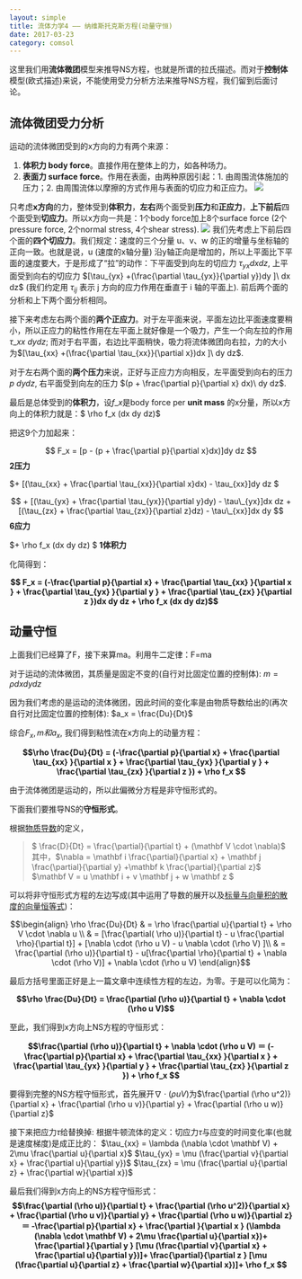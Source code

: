```yaml
---
layout: simple
title: 流体力学4 —— 纳维斯托克斯方程(动量守恒)
date: 2017-03-23
category: comsol
---
```


<script type="text/x-mathjax-config">MathJax.Hub.Config({tex2jax: {inlineMath:[['$','$']]}});</script>
<script type="text/javascript" src="http://cdn.mathjax.org/mathjax/latest/MathJax.js?config=TeX-AMS-MML_HTMLorMML"></script>

这里我们用**流体微团**模型来推导NS方程，也就是所谓的拉氏描述。而对于**控制体**模型(欧式描述)来说，不能使用受力分析方法来推导NS方程，我们留到后面讨论。
## 流体微团受力分析
运动的流体微团受到的x方向的力有两个来源：
1. **体积力 body force**。直接作用在整体上的力，如各种场力。
2. **表面力 surface force**。作用在表面，由两种原因引起：1. 由周围流体施加的压力；2. 由周围流体以摩擦的方式作用与表面的切应力和正应力。
![][image-1]

只考虑**x方向**的力，整体受到**体积力**，**左右**两个面受到**压力**和**正应力**，**上下前后**四个面受到**切应力**。所以x方向一共是：1个body force加上8个surface force (2个pressure force, 2个normal stress, 4个shear stress).
![][image-2]
我们先考虑上下前后四个面的**四个切应力**。我们规定：速度的三个分量 u、v、w 的正的增量与坐标轴的正向一致。也就是说，u (速度的x轴分量) 沿y轴正向是增加的，所以上平面比下平面的速度要大，于是形成了“拉”的动作：下平面受到向左的切应力 $\tau_{yx} dx dz$, 上平面受到向右的切应力 $[\tau_{yx} +(\frac{\partial \tau_{yx}}{\partial y})dy ]\ dx dz$ (我们约定用 $\tau_{ij}$ 表示 j 方向的应力作用在垂直于 i 轴的平面上). 前后两个面的分析和上下两个面分析相同。

接下来考虑左右两个面的**两个正应力**。对于左平面来说，平面左边比平面速度要稍小，所以正应力的粘性作用在左平面上就好像是一个吸力，产生一个向左拉的作用 $\tau\_{xx} \ dy dz$; 而对于右平面，右边比平面稍快，吸力将流体微团向右拉，力的大小为$[\tau_{xx} +(\frac{\partial \tau_{xx}}{\partial x})dx ]\ dy dz$.

对于左右两个面的**两个压力**来说，正好与正应力方向相反，左平面受到向右的压力 $p\ dy dz$, 右平面受到向左的压力 $(p + \frac{\partial p}{\partial x} dx)\ dy dz$.

最后是总体受到的**体积力**，设$f\_x$是body force per **unit mass** 的x分量，所以x方向上的体积力就是：$ \rho f\_x (dx dy dz)$

把这9个力加起来：

$$ F_x =  [p - (p + \frac{\partial p}{\partial x}dx)]dy dz $$  **2压力**

$+ [(\tau_{xx} + \frac{\partial \tau_{xx}}{\partial x}dx) - \tau\_{xx}]dy dz $

$$ + [(\tau_{yx} + \frac{\partial \tau_{yx}}{\partial y}dy) - \tau\_{yx}]dx dz + [(\tau_{zx} + \frac{\partial \tau_{zx}}{\partial z}dz) - \tau\_{xx}]dx dy $$ **6应力**

$+ \rho f\_x (dx dy dz) $ **1体积力**

化简得到：

**$$ F_x = (-\frac{\partial p}{\partial x} + \frac{\partial \tau_{xx} }{\partial x } + \frac{\partial \tau_{yx} }{\partial y } + \frac{\partial \tau_{zx} }{\partial z })dx dy dz + \rho f_x (dx dy dz)$$**

## 动量守恒
上面我们已经算了F，接下来算ma。利用牛二定律：F=ma

对于运动的流体微团，其质量是固定不变的(自行对比固定位置的控制体):
$m=\rho dx dy dz$

因为我们考虑的是运动的流体微团，因此时间的变化率是由物质导数给出的(再次自行对比固定位置的控制体):
$a_x = \frac{Du}{Dt}$

综合$F_x, m 和a_x$, 我们得到粘性流在x方向上的动量方程：

**$$\rho \frac{Du}{Dt} = (-\frac{\partial p}{\partial x} + \frac{\partial \tau_{xx} }{\partial x } + \frac{\partial \tau_{yx} }{\partial y } + \frac{\partial \tau_{zx} }{\partial z }) + \rho f_x $$**

由于流体微团是运动的，所以此偏微分方程是非守恒形式的。

下面我们要推导NS的**守恒形式**。

根据[物质导数][1]的定义，
> $ \frac{D}{Dt} = \frac{\partial}{\partial t} + (\mathbf V \cdot \nabla)$
> 其中，$\nabla = \mathbf i \frac{\partial}{\partial x} + \mathbf j \frac{\partial}{\partial y} +\mathbf k \frac{\partial}{\partial z}$
> $\mathbf V = u \mathbf i + v \mathbf j + w \mathbf z  $

可以将非守恒形式方程的左边写成(其中运用了导数的展开以及[标量与向量积的散度的向量恒等式][2])：

$$\begin{align}
\rho \frac{Du}{Dt} & = \rho \frac{\partial u}{\partial t} + \rho V \cdot \nabla u \\
& =  [\frac{\partial( \rho u)}{\partial t} - u \frac{\partial \rho}{\partial t}] + [\nabla \cdot (\rho u V) - u \nabla \cdot (\rho V) ]\\
& = \frac{\partial (\rho u)}{\partial t} - u[\frac{\partial \rho}{\partial t} + \nabla \cdot (\rho V)] + \nabla \cdot (\rho u V)
\end{align}$$

最后方括号里面正好是上一篇文章中连续性方程的左边，为零。于是可以化简为：

**$$\rho \frac{Du}{Dt} = \frac{\partial (\rho u)}{\partial t} + \nabla \cdot (\rho u V)$$**

至此，我们得到x方向上NS方程的守恒形式：

**$$\frac{\partial (\rho u)}{\partial t} + \nabla \cdot (\rho u V) ＝ (-\frac{\partial p}{\partial x} + \frac{\partial \tau_{xx} }{\partial x } + \frac{\partial \tau_{yx} }{\partial y } + \frac{\partial \tau_{zx} }{\partial z }) + \rho f_x $$**

要得到完整的NS方程守恒形式，首先展开$\nabla \cdot (\rho u V)$为$\frac{\partial (\rho u^2)}{\partial x} + \frac{\partial (\rho u v)}{\partial y} + \frac{\partial (\rho u w)}{\partial z}$

接下来把应力$\tau$给替换掉: 根据牛顿流体的定义：切应力$\tau$与应变的时间变化率(也就是速度梯度)是成正比的：
$\tau_{xx} = \lambda (\nabla \cdot \mathbf V) + 2\mu \frac{\partial u}{\partial x}$
$\tau_{yx} = \mu (\frac{\partial v}{\partial x} + \frac{\partial u}{\partial y})$
$\tau_{zx} = \mu (\frac{\partial u}{\partial z} + \frac{\partial w}{\partial x})$

最后我们得到x方向上的NS方程守恒形式：
**$$\frac{\partial (\rho u)}{\partial t} + \frac{\partial (\rho u^2)}{\partial x} + \frac{\partial (\rho u v)}{\partial y} + \frac{\partial (\rho u w)}{\partial z} ＝ -\frac{\partial p}{\partial x} + \frac{\partial }{\partial x } (\lambda (\nabla \cdot \mathbf V) + 2\mu \frac{\partial u}{\partial x})+ \frac{\partial }{\partial y } [\mu (\frac{\partial v}{\partial x} + \frac{\partial u}{\partial y})]+ \frac{\partial}{\partial z } [\mu (\frac{\partial u}{\partial z} + \frac{\partial w}{\partial x})]+ \rho f_x $$**

[1]:	http://liuxin.in/comsol/2017/03/22/f2.html
[2]:	http://liuxin.in/comsol/2017/03/24/intro6.html

[image-1]:	https://cdn-images-1.medium.com/max/800/1*KpOV6U67KXagOrKZyR3LIw.png
[image-2]:	https://cdn-images-1.medium.com/max/800/1*vPg7oZ2v2DrkPwudHUsxQQ.png